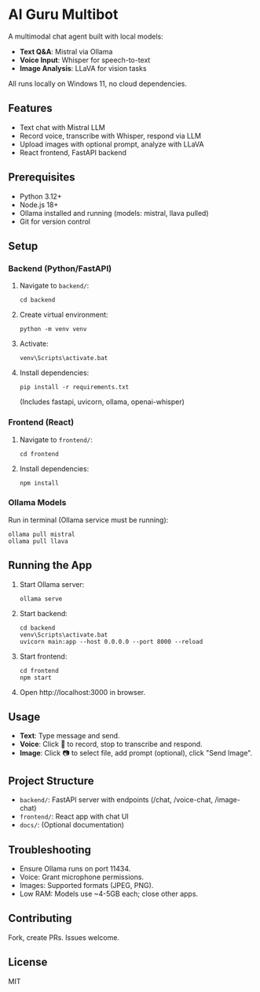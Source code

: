 # AI Guru Multibot

A multimodal chat agent built with local models:

- **Text Q&A**: Mistral via Ollama
- **Voice Input**: Whisper for speech-to-text
- **Image Analysis**: LLaVA for vision tasks

All runs locally on Windows 11, no cloud dependencies.

## Features

- Text chat with Mistral LLM
- Record voice, transcribe with Whisper, respond via LLM
- Upload images with optional prompt, analyze with LLaVA
- React frontend, FastAPI backend

## Prerequisites

- Python 3.12+
- Node.js 18+
- Ollama installed and running (models: mistral, llava pulled)
- Git for version control

## Setup

### Backend (Python/FastAPI)

1. Navigate to `backend/`:
   ```
   cd backend
   ```
2. Create virtual environment:
   ```
   python -m venv venv
   ```
3. Activate:
   ```
   venv\Scripts\activate.bat
   ```
4. Install dependencies:
   ```
   pip install -r requirements.txt
   ```
   (Includes fastapi, uvicorn, ollama, openai-whisper)

### Frontend (React)

1. Navigate to `frontend/`:
   ```
   cd frontend
   ```
2. Install dependencies:
   ```
   npm install
   ```

### Ollama Models

Run in terminal (Ollama service must be running):

```
ollama pull mistral
ollama pull llava
```

## Running the App

1. Start Ollama server:
   ```
   ollama serve
   ```
2. Start backend:
   ```
   cd backend
   venv\Scripts\activate.bat
   uvicorn main:app --host 0.0.0.0 --port 8000 --reload
   ```
3. Start frontend:
   ```
   cd frontend
   npm start
   ```
4. Open http://localhost:3000 in browser.

## Usage

- **Text**: Type message and send.
- **Voice**: Click 🎤 to record, stop to transcribe and respond.
- **Image**: Click 📷 to select file, add prompt (optional), click "Send Image".

## Project Structure

- `backend/`: FastAPI server with endpoints (/chat, /voice-chat, /image-chat)
- `frontend/`: React app with chat UI
- `docs/`: (Optional documentation)

## Troubleshooting

- Ensure Ollama runs on port 11434.
- Voice: Grant microphone permissions.
- Images: Supported formats (JPEG, PNG).
- Low RAM: Models use ~4-5GB each; close other apps.

## Contributing

Fork, create PRs. Issues welcome.

## License

MIT
